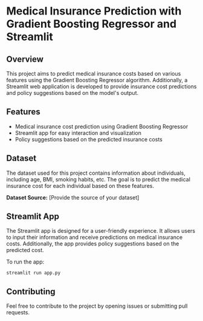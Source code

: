 # Medical Insurance Prediction with Gradient Boosting Regressor and Streamlit

## Overview

This project aims to predict medical insurance costs based on various features using the Gradient Boosting Regressor algorithm. Additionally, a Streamlit web application is developed to provide insurance cost predictions and policy suggestions based on the model's output.

## Features

- Medical insurance cost prediction using Gradient Boosting Regressor
- Streamlit app for easy interaction and visualization
- Policy suggestions based on the predicted insurance costs

## Dataset

The dataset used for this project contains information about individuals, including age, BMI, smoking habits, etc. The goal is to predict the medical insurance cost for each individual based on these features.

**Dataset Source:** [Provide the source of your dataset]

## Streamlit App
The Streamlit app is designed for a user-friendly experience. It allows users to input their information and receive predictions on medical insurance costs. Additionally, the app provides policy suggestions based on the predicted cost.

To run the app:
    
    streamlit run app.py

## Contributing
Feel free to contribute to the project by opening issues or submitting pull requests.
